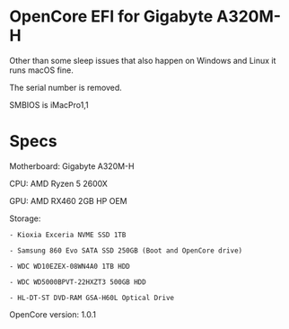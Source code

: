 # OpenCore EFI for Gigabyte A320M-H

Other than some sleep issues that also happen on Windows and Linux it runs macOS fine.

The serial number is removed.

SMBIOS is iMacPro1,1

# Specs

Motherboard: Gigabyte A320M-H

CPU: AMD Ryzen 5 2600X

GPU: AMD RX460 2GB HP OEM

Storage:

	- Kioxia Exceria NVME SSD 1TB
	
	- Samsung 860 Evo SATA SSD 250GB (Boot and OpenCore drive)

	- WDC WD10EZEX-08WN4A0 1TB HDD

	- WDC WD5000BPVT-22HXZT3 500GB HDD

	- HL-DT-ST DVD-RAM GSA-H60L Optical Drive

OpenCore version: 1.0.1
